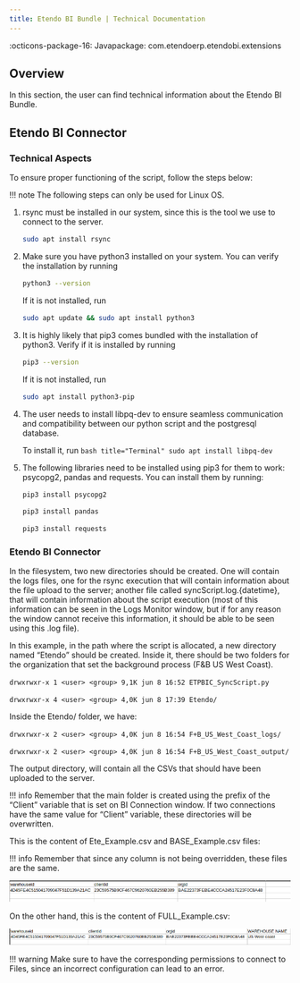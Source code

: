 ```yaml
---
title: Etendo BI Bundle | Technical Documentation
---
```


:octicons-package-16: Javapackage: com.etendoerp.etendobi.extensions

## Overview

In this section, the user can find technical information about the Etendo BI Bundle.

## Etendo BI Connector

### Technical Aspects

To ensure proper functioning of the script, follow the steps below:

!!! note
    The following steps can only be used for Linux OS.

1. rsync must be installed in our system, since this is the tool we use to connect to the server.

    ``` bash title="Terminal"
    sudo apt install rsync
    ```


2. Make sure you have python3 installed on your system. You can verify the installation by running

    ``` bash title="Terminal"
    python3 --version
    ```

    If it is not installed, run 
    
    ``` bash title="Terminal"
    sudo apt update && sudo apt install python3
    ```

3. It is highly likely that pip3 comes bundled with the installation of python3. Verify if it is installed by running 

    ``` bash title="Terminal"
    pip3 --version
    ```

    If it is not installed, run

    ``` bash title="Terminal"
    sudo apt install python3-pip
    ```

4. The user needs to install libpq-dev to ensure seamless communication and compatibility between our python script and the postgresql database.

    To install it, run 
        ``` bash title="Terminal"
        sudo apt install libpq-dev
        ```

5. The following libraries need to be installed using pip3 for them to work: psycopg2, pandas and requests. You can install them by running:

    ``` bash title="Terminal"
    pip3 install psycopg2
    ```

    ``` bash title="Terminal"
    pip3 install pandas
    ```

    ``` bash title="Terminal"
    pip3 install requests
    ```

### Etendo BI Connector

In the filesystem, two new directories should be created. One will contain the logs files, one for the rsync execution that will contain information about the file upload to the server; another file called syncScript.log.{datetime}, that will contain information about the script execution (most of this information can be seen in the Logs Monitor window, but if for any reason the window cannot receive this information, it should be able to be seen using this .log file).

In this example, in the path where the script is allocated, a new directory named “Etendo” should be created. Inside it, there should be two folders for the organization that set the background process (F&B US West Coast).

`drwxrwxr-x 1 <user> <group> 9,1K jun 8 16:52 ETPBIC_SyncScript.py`

`drwxrwxr-x 4 <user> <group> 4,0K jun 8 17:39 Etendo/`

Inside the Etendo/ folder, we have:

`drwxrwxr-x 2 <user> <group> 4,0K jun 8 16:54 F+B_US_West_Coast_logs/`

`drwxrwxr-x 2 <user> <group> 4,0K jun 8 16:54 F+B_US_West_Coast_output/`


The output directory, will contain all the CSVs that should have been uploaded to the server.

!!! info
    Remember that the main folder is created using the prefix of the “Client” variable that is set on BI Connection window. If two connections have the same value for “Client” variable, these directories will be overwritten.


This is the content of Ete\_Example.csv and BASE\_Example.csv files: 

!!! info
    Remember that since any column is not being overridden, these files are the same. 


![](/assets/drive/Y4E0AENgxCWmVoMCapDwvyeO4C0sALvcF7SFWvbxeT5GPcThHq0EgmN1avZxkVhNjWqYYa8phTQ_cnA-RBn1P8-DmePbVoOoN9qTb1uk1kAFG9ccvM2nCxVcHBRpom4t_4SlZkJYdzZX9JtTyEY5Qlg.png)

On the other hand, this is the content of FULL\_Example.csv:

![](/assets/drive/BAPACrYCcoprIrjoMndmxL7d7u1GFOS32ZZMCBXS3S6DsRdZpDRPgRblzPKMTlM2b1QTFLf2mgy7w4LaI_bFnNc9-AwGsl78PIlqpD4o0YkTsXO-qp6h9fFR392DYJRqvZfvefs-hLLbGE04vvU8OoU.png)

!!! warning
    Make sure to have the corresponding permissions to connect to Files, since an incorrect configuration can lead to an error.